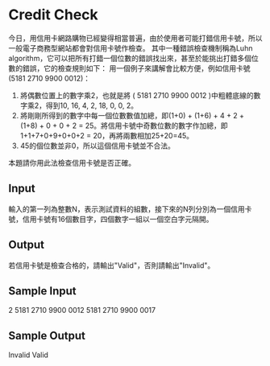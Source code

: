 # Credit Check
今日，用信用卡網路購物已經變得相當普遍，由於使用者可能打錯信用卡號，所以一般電子商務型網站都會對信用卡號作檢查。
其中一種錯誤檢查機制稱為Luhn algorithm，它可以把所有打錯一個位數的錯誤找出來，甚至於能挑出打錯多個位數的錯誤，它的檢查規則如下：
用一個例子來講解會比較方便，例如信用卡號(5181 2710 9900 0012)：

   1. 將偶數位置上的數字乘2，也就是將 ( 5181 2710 9900 0012 )中粗體底線的數字乘2，得到10, 16, 4, 2, 18, 0, 0, 2。
   2. 將剛剛所得到的數字中每一個位數數值加總，即(1+0) + (1+6) + 4 + 2 + (1+8) + 0 + 0 + 2 = 25。將信用卡號中奇數位數的數字作加總，即1+1+7+0+9+0+0+2 = 20，再將兩數相加25+20=45。
   3. 45的個位數並非0，所以這個信用卡號並不合法。

本題請你用此法檢查信用卡號是否正確。

## Input
輸入的第一列為整數N，表示測試資料的組數，接下來的N列分別為一個信用卡號，信用卡號有16個數目字，四個數字一組以一個空白字元隔開。
## Output
若信用卡號是檢查合格的，請輸出"Valid"，否則請輸出"Invalid"。
## Sample Input

   2
   5181 2710 9900 0012
   5181 2710 9900 0017
## Sample Output

   Invalid
   Valid

